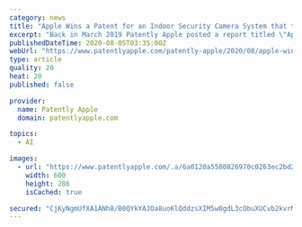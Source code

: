 ```yaml
---
category: news
title: "Apple Wins a Patent for an Indoor Security Camera System that they acquired from Lighthouse AI Last Year"
excerpt: "Back in March 2019 Patently Apple posted a report titled \"Apple Acquired Patents from Lighthouse AI for a 3D Depth Home Camera System in Late 2018.\" The publication 'IAM' had posted a report last year revealing that Apple had acquired a series of both ..."
publishedDateTime: 2020-08-05T03:35:00Z
webUrl: "https://www.patentlyapple.com/patently-apple/2020/08/apple-wins-a-patent-for-an-indoor-security-camera-system-that-they-acquired-from-lighthouse-ai-last-year.html"
type: article
quality: 20
heat: 20
published: false

provider:
  name: Patently Apple
  domain: patentlyapple.com

topics:
  - AI

images:
  - url: "https://www.patentlyapple.com/.a/6a0120a5580826970c0263ec2bd23b200c-600wi"
    width: 600
    height: 286
    isCached: true

secured: "CjKyNgmUfXA1ANh8/B0QYkYAJOa8uoKlQddzsXIM5w0gdL3cObuXUCvb2kvrMbVIgKZPQxZCiBuYve2t0Y7FDVPBWTp2miDMQ9dFymw0q9TxVNU/JITqvuf3TqWFIQieSveCarykLFlIlyjcGucrOw1WENGrc+7UpmOvN1T3VMMUHsS6rI2VtmV/QxWy8TAxihRd9VFJ/hgZITITqxy0wJmCAAA8P/vZ9DGIUB2t2w1a4DX2IIVNQWCtdmNMdViY4IBUNoGAedDcwbZSVf18M6tnKdiGTndeWHZkgFaJj0gb9QwJg6LvVQ4QsyGgY8EVbaCR6S7LEYA63Qf/J6sl+g==;z5tJOUI+CIO0JSkfbGrRYQ=="
---
```


